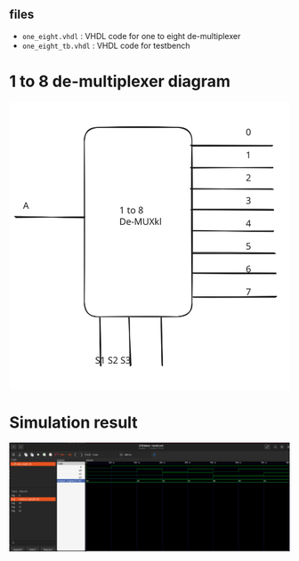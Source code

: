 ## files

- `one_eight.vhdl` : VHDL code for one to eight de-multiplexer
- `one_eight_tb.vhdl` : VHDL code for testbench

# 1 to 8 de-multiplexer diagram
![1-to-8-demux](images/demux.svg)

# Simulation result
![result](images/result.png)
